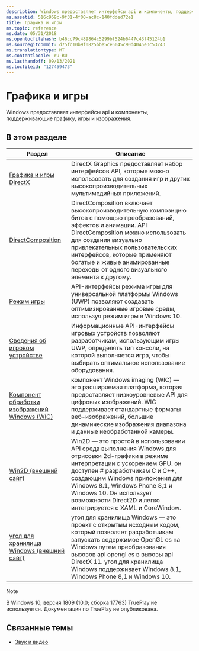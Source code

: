 ```yaml
---
description: Windows предоставляет интерфейсы api и компоненты, поддерживающие графику, игры и изображения.
ms.assetid: 516c969c-9f31-4f00-ac8c-140fdded72e1
title: Графика и игры
ms.topic: reference
ms.date: 05/31/2018
ms.openlocfilehash: b46cc79c489864c5299bf524b6447c43f45124b1
ms.sourcegitcommit: d75fc10b9f0825bbe5ce5045c90d4045e3c53243
ms.translationtype: MT
ms.contentlocale: ru-RU
ms.lasthandoff: 09/13/2021
ms.locfileid: "127459473"
---
```

# <a name="graphics-and-gaming"></a>Графика и игры

Windows предоставляет интерфейсы api и компоненты, поддерживающие графику, игры и изображения.

## <a name="in-this-section"></a>В этом разделе

| Раздел | Описание |
|-|-|
| [Графика и игры DirectX](./directx.md)<br/> | DirectX Graphics предоставляет набор интерфейсов API, которые можно использовать для создания игр и других высокопроизводительных мультимедийных приложений. <br/> |
| [DirectComposition](./directcomp/directcomposition-portal.md)<br/> | DirectComposition включает высокопроизводительную композицию битов с помощью преобразований, эффектов и анимации. API DirectComposition можно использовать для создания визуально привлекательных пользовательских интерфейсов, которые применяют богатые и живые анимированные переходы от одного визуального элемента к другому.<br/> |
| [Режим игры](/previous-versions/windows/desktop/gamemode/game-mode-portal)<br/> | API-интерфейсы режима игры для универсальной платформы Windows (UWP) позволяют создавать оптимизированные игровые среды, используя режим игры в Windows 10.<br/> |
| [Сведения об игровом устройстве](/previous-versions/windows/desktop/gamingdvcinfo/gaming-device-information-portal)<br/> | Информационные API-интерфейсы игровых устройств позволяют разработчикам, использующим игры UWP, определять тип консоли, на которой выполняется игра, чтобы выбирать оптимальное использование оборудования.<br/> |
| [Компонент обработки изображений Windows (WIC)](./wic/-wic-lh.md)<br/> | компонент Windows imaging (WIC) — это расширяемая платформа, которая предоставляет низкоуровневые API для цифровых изображений. WIC поддерживает стандартные форматы веб-изображений, большие динамические изображения диапазона и данные необработанной камеры.<br/> |
| [Win2D (внешний сайт)](https://github.com/Microsoft/Win2D)<br/> | Win2D — это простой в использовании API среда выполнения Windows для отрисовки 2d-графики в режиме интерпретации с ускорением GPU. он доступен \# разработчикам C и C++, создающим Windows приложения для Windows 8.1, Windows Phone 8,1 и Windows 10. Он использует возможности Direct2D и легко интегрируется с XAML и CoreWindow.<br/> |
| [угол для хранилища Windows (внешний сайт)](https://github.com/microsoft/angle/wiki)<br/> | угол для хранилища Windows — это проект с открытым исходным кодом, который позволяет разработчикам запускать содержимое OpenGL es на Windows путем преобразования вызовов api opengl es в вызовы api DirectX 11. угол для хранилища Windows поддерживает Windows 8.1, Windows Phone 8,1 и Windows 10.<br/> |

> [!NOTE]
> В Windows 10, версия 1809 (10.0; сборка 17763) TruePlay не используется. Документация по TruePlay не опубликована.

## <a name="related-topics"></a>Связанные темы

* [Звук и видео](./audio-and-video.md)
